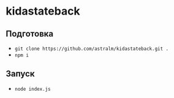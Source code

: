 # kidastateback
## Подготовка
* ```git clone https://github.com/astralm/kidastateback.git .```
* ```npm i```
## Запуск
* ```node index.js```
